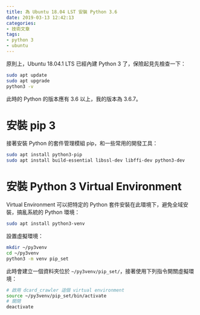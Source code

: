 ```yaml
---
title: 為 Ubuntu 18.04 LST 安裝 Python 3.6
date: 2019-03-13 12:42:13
categories:
- 技術文章
tags:
- python 3
- ubuntu
---
```


原則上，Ubuntu 18.04.1 LTS 已經內建 Python 3 了，保險起見先檢查一下：

```sh
sudo apt update
sudo apt upgrade
python3 -v
```

此時的 Python 的版本應有 3.6 以上，我的版本為 3.6.7。

# 安裝 pip 3

<!-- more -->

接著安裝 Python 的套件管理模組 pip，和一些常用的開發工具：

```sh
sudo apt install python3-pip
sudo apt install build-essential libssl-dev libffi-dev python3-dev
```

# 安裝 Python 3 Virtual Environment

Virtual Environment 可以把特定的 Python 套件安裝在此環境下，避免全域安裝，搞亂系統的 Python 環境：

```bash
sudo apt install python3-venv
```

設置虛擬環境：

```sh
mkdir ~/py3venv
cd ~/py3venv
python3 -m venv pip_set
```

此時會建立一個資料夾位於 `~/py3venv/pip_set/`，接著使用下列指令開關虛擬環境：

```sh
# 啟用 dcard_crawler 這個 virtual environment
source ~/py3venv/pip_set/bin/activate
# 關閉
deactivate
```
